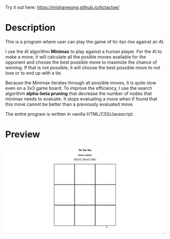 Try it out here: https://mishanwong.github.io/tictactoe/

# Description
This is a program where user can play the game of tic-tac-toe against an AI.

I use the AI algorithm **Minimax** to play against a human player. For the AI to make a move, it will calculate all the posible moves available for the opponent and choose the best possible move to maximize the chance of winning. If that is not possible, it will choose the best possible move to not lose or to end up with a tie. 

Because the Minimax iterates through all possible moves, it is quite slow even on a 3x3 game board. To improve the efficiency, I use the search algorithm **alpha-beta pruning** that decrease the number of nodes that minimax needs to evaluate. It stops evaluating a move when if found that this move cannot be better than a previously evaluated move.

The entire program is written in vanilla HTML/CSS/Javascript.


# Preview
![](https://github.com/mishanwong/tictactoe/blob/main/tictactoe.gif)
